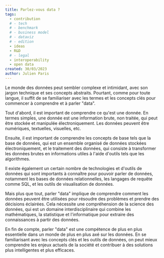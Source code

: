 ```yaml
---
title: Parlez-vous data ?
tags: 
  - contribution
  # - tech
  # - benchmark
  # - business model
  # - dataviz
  # - edition
  - ideas
  - R&D
  # - legal
  - interoperability
  - open data
created: 30/03/2023
author: Julien Paris
---
```


Le monde des données peut sembler complexe et intimidant, avec son jargon technique et ses concepts abstraits. Pourtant, comme pour toute langue, il suffit de se familiariser avec les termes et les concepts clés pour commencer à comprendre et à parler "data".

Tout d'abord, il est important de comprendre ce qu'est une donnée. En termes simples, une donnée est une information brute, non traitée, qui peut être stockée et manipulée électroniquement. Les données peuvent être numériques, textuelles, visuelles, etc.

Ensuite, il est important de comprendre les concepts de base tels que la base de données, qui est un ensemble organisé de données stockées électroniquement, et le traitement des données, qui consiste à transformer les données brutes en informations utiles à l'aide d'outils tels que les algorithmes.

Il existe également un certain nombre de technologies et d'outils de données qui sont importants à connaître pour pouvoir parler de données, notamment les bases de données relationnelles, les langages de requête comme SQL, et les outils de visualisation de données.

Mais plus que tout, parler "data" implique de comprendre comment les données peuvent être utilisées pour résoudre des problèmes et prendre des décisions éclairées. Cela nécessite une compréhension de la science des données, qui est un domaine interdisciplinaire qui combine les mathématiques, la statistique et l'informatique pour extraire des connaissances à partir des données.

En fin de compte, parler "data" est une compétence de plus en plus essentielle dans un monde de plus en plus axé sur les données. En se familiarisant avec les concepts clés et les outils de données, on peut mieux comprendre les enjeux actuels de la société et contribuer à des solutions plus intelligentes et plus efficaces.